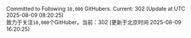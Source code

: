 Committed to Following `10,000` GitHubers. Current: <!-- FOLLOWING_COUNT -->302<!-- FOLLOWING_COUNT --> (Update at UTC <!-- LAST_UPDATED -->2025-08-09 08:20:25<!-- LAST_UPDATED -->)<br>
致力于关注`10,000`个GitHuber。当前：<!-- FOLLOWING_COUNT -->302<!-- FOLLOWING_COUNT --> (更新于北京时间 <!-- LAST_UPDATED_CST -->2025-08-09 16:20:25<!-- LAST_UPDATED_CST -->)
